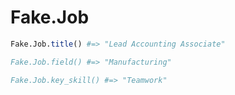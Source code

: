 # Fake.Job
```julia
Fake.Job.title() #=> "Lead Accounting Associate"

Fake.Job.field() #=> "Manufacturing"

Fake.Job.key_skill() #=> "Teamwork"
```
